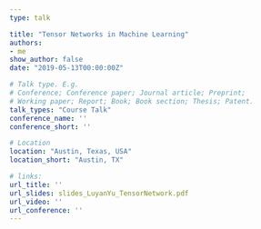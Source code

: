 ```yaml
---
type: talk

title: "Tensor Networks in Machine Learning"
authors:
- me
show_author: false
date: "2019-05-13T00:00:00Z"

# Talk type. E.g.
# Conference; Conference paper; Journal article; Preprint;
# Working paper; Report; Book; Book section; Thesis; Patent.
talk_types: "Course Talk"
conference_name: ''
conference_short: ''

# Location
location: "Austin, Texas, USA"
location_short: "Austin, TX"

# links:
url_title: ''
url_slides: slides_LuyanYu_TensorNetwork.pdf
url_video: ''
url_conference: ''
---
```

